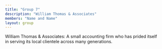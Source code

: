 ```yaml
---
title: "Group 7"
description: "William Thomas & Associates"
members: "Name and Name"
layout: group
---
```


William Thomas & Associates: A small accounting firm who has prided itself in serving its local clientele across many generations.